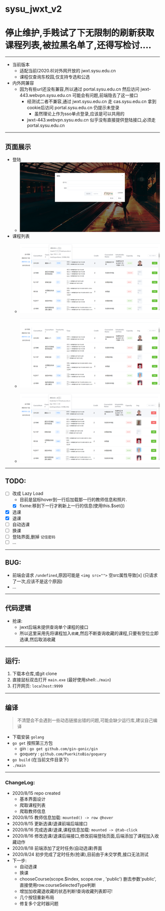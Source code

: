 # sysu_jwxt_v2
# 停止维护,手贱试了下无限制的刷新获取课程列表,被拉黑名单了,还得写检讨....
---
- 当前版本
  - 适配当前\(2020.8\)对外网开放的 jwxt.sysu.edu.cn
  - 课程仅查询东校园,仅支持专选和公选
- 内外网兼容
  - 因为有些url还没有兼容,所以通过 portal.sysu.edu.cn 然后访问 jwxt-443.webvpn.sysu.edu.cn 可能会有问题,前端隐去了这一接口
    - 经测试二者不兼容,通过 jwxt.sysu.edu.cn 走 cas.sysu.edu.cn 拿到cookie后访问 portal.sysu.edu.cn 仍提示未登录
      - 虽然理论上作为sso单点登录,应该是可以共用的
    - jwxt-443.webvpn.sysu.edu.cn 似乎没有直接提供登陆接口,必须走 portal.sysu.edu.cn
---
## 页面展示
- 登陆
  - ![](Readme_staticFile/2020-08-15-14-15-30.png)
- 课程列表
  - ![](Readme_staticFile/2020-08-15-15-06-59.png)

  - ![](Readme_staticFile/2020-08-15-14-13-15.png)

  - ![](Readme_staticFile/2020-08-16-00-49-43.png)
---
## TODO:
- [ ] 改成 Lazy Load
  - 目前是鼠标hover到一行后加载那一行的教师信息和照片.
  - [x] fixme:移到下一行才刷新上一行的信息(使用this.$set())
- [x] 选课
- [x] 退课
- [ ] 自动选课
- [ ] 换课
- [ ] 登陆界面,删掉 `记住密码`
- [ ] ...
---
## BUG:
- 前端会请求 `/undefined`,原因可能是 `<img src="">` 空src属性导致[x] (只请求了一次,应该不是这个原因)
- ...
---
## 代码逻辑
- 抢课:
  - jwxt后端未提供查询单个课程的接口
  - 所以这里采用先将课程加入`收藏`,然后不断查询收藏的课程,只要有空位立即选课,然后取消收藏
---
## 运行:
1. 下载本仓库,或git clone  
2. 直接鼠标双击打开 `main.exe` (最好使用shell:`./main`)
3. 打开网页: `localhost:9999`
---
## 编译
> 不清楚会不会遇到一些动态链接出错的问题,可能会缺少运行库,建议自己编译
- 下载安装 `golang `
- `go get` 按照第三方包
  - gin : `go get github.com/gin-gonic/gin`
  - goquery : `github.com/PuerkitoBio/goquery`
- `go build` (在当前文件目录下)
- `./main`

---
### ChangeLog:
- 2020/8/15  repo created
  - 基本界面设计
  - 爬取课程列表
  - 爬取教师信息
- 2020/8/15 教师信息加载: `mounted() -> row @hover` 
- 2020/8/15 更新选课/退课前端后端接口
- 2020/8/16 完成选课/退课,课程信息加载: `mounted -> @tab-click`
- 2020/8/16 修改选课/退课后端接口,修改前端登陆页面,后端添加了课程加入收藏动作
- 2020/8/18 前端添加了定时任务(自动选课)界面
- 2020/8/24 初步完成了定时任务(抢课),目前由于未交学费,接口无法测试
- 下一步:
  - 自动选课
  - 换课
  - chooseCourse(scope.$index, scope.row , 'public') 删去参数'public',直接使用row.courseSelectedType判断
  - 增加加收藏退收藏的状态判断!查询收藏列表即可!
  - 几个按钮重新布局
  - 修复多个定时器问题